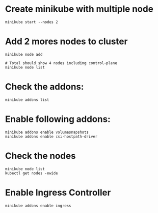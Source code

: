 #  Create minikube with multiple node
```
minikube start --nodes 2
```

# Add 2 mores nodes to cluster
```
minikube node add

# Total should show 4 nodes including control-plane
minikube node list 
```

# Check the addons:
```
minikube addons list
```
# Enable following addons:
```
minikube addons enable volumesnapshots
minikube addons enable csi-hostpath-driver
```

# Check the nodes
```
minikube node list 
kubectl get nodes -owide
```

# Enable Ingress Controller
```
minikube addons enable ingress
```

